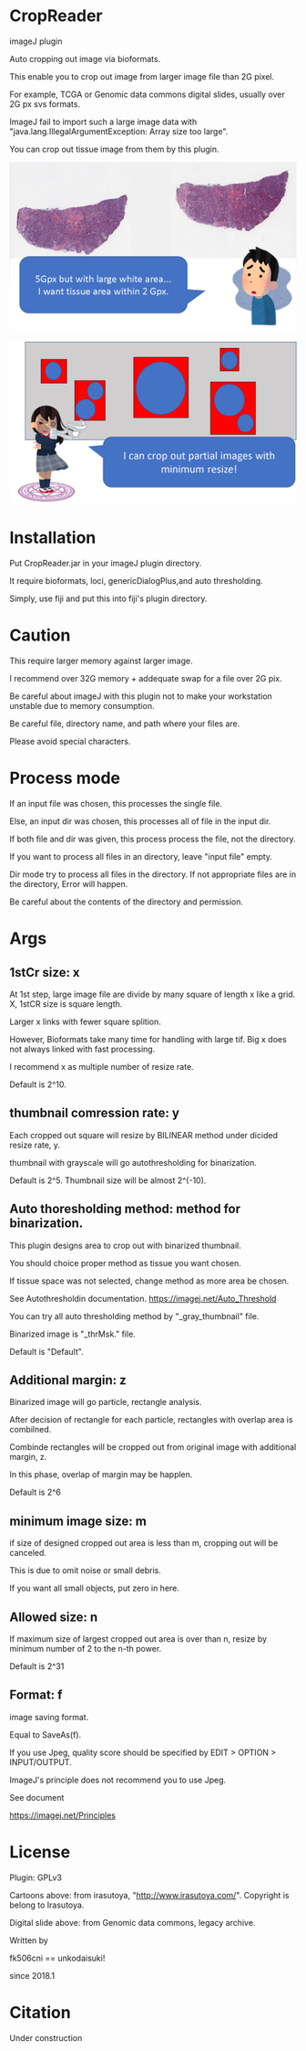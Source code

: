 CropReader
============

imageJ plugin

Auto cropping out image via bioformats.

This enable you to crop out image from larger image file than 2G pixel.

For example, TCGA or Genomic data commons digital slides, usually over 2G px svs formats.

ImageJ fail to import such a large image data with "java.lang.IllegalArgumentException: Array size too large".

You can crop out tissue image from them by this plugin.

![motive](https://github.com/fk506cni/ij_plgin/blob/master/motiv.png)

![resol](https://github.com/fk506cni/ij_plgin/blob/master/resol.png)

Installation
============

Put CropReader.jar in your imageJ plugin directory.

It require bioformats, loci, genericDialogPlus,and auto thresholding.

Simply, use fiji and put this into fiji's plugin directory.


Caution
============

This require larger memory against larger image.

I recommend over 32G memory + addequate swap for a file over 2G pix.

Be careful about imageJ with this plugin not to make your workstation unstable due to memory consumption.



Be careful file, directory name, and path where your files are.

Please avoid special characters.


Process mode
============

If an input file was chosen, this processes the single file.

Else, an input dir was chosen, this processes all of file in the input dir.

If both file and dir was given, this process process the file, not the directory.

If you want to process all files in an directory, leave "input file" empty.

Dir mode try to process all files in the directory. If not appropriate files are in the directory, Error will happen.

Be careful about the contents of the directory and permission.


Args
============
## 1stCr size: x

At 1st step, large image file are divide by many square of length x like a grid. X, 1stCR size is square length.

Larger x links with fewer square splition.

However, Bioformats take many time for handling with large tif. Big x does not always linked with fast processing.

I recommend x as multiple number of resize rate.

Default is 2^10.

## thumbnail comression rate: y

Each cropped out square will resize by BILINEAR method under dicided resize rate, y.

thumbnail with grayscale will go autothresholding for binarization.

Default is 2^5. Thumbnail size will be almost 2^(-10).

## Auto thoresholding method: method for binarization.

This plugin designs area to crop out with binarized thumbnail.

You should choice proper method as tissue you want chosen.

If tissue space was not selected, change method as more area be chosen.

See Autothresholdin documentation. https://imagej.net/Auto_Threshold

You can try all auto thresholding method by "\_gray_thumbnail" file.

Binarized image is "\_thrMsk." file.

Default is "Default".


## Additional margin: z

Binarized image will go particle, rectangle analysis.

After decision of rectangle for each particle, rectangles with overlap area is combilned.

Combinde rectangles will be cropped out from original image with additional margin, z.

In this phase, overlap of margin may be happlen.

Default is 2^6


## minimum image size: m

if size of designed cropped out area is less than m, cropping out will be canceled.

This is due to omit noise or small debris.

If you want all small objects, put zero in here.


## Allowed size: n

If maximum size of largest cropped out area is over than n, resize by minimum number of 2 to the n-th power.

Default is 2^31


## Format: f

image saving format.

Equal to SaveAs(f).

If you use Jpeg, quality score should be specified by EDIT > OPTION > INPUT/OUTPUT.

ImageJ's principle does not recommend you to use Jpeg.

See document

https://imagej.net/Principles




License
============

Plugin: GPLv3

Cartoons above: from irasutoya, "http://www.irasutoya.com/". Copyright is belong to Irasutoya.

Digital slide above: from Genomic data commons, legacy archive.



Written by

fk506cni == unkodaisuki!

since 2018.1


Citation
============

Under construction